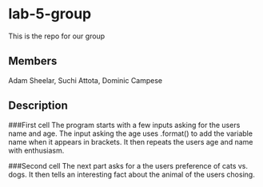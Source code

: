 # lab-5-group
This is the repo for our group

## Members
Adam Sheelar, Suchi Attota, Dominic Campese

## Description
###First cell
The program starts with a few inputs asking for the users name and age. The input asking the age uses .format() to add the variable name when it appears in brackets. It then repeats the users age and name with enthusiasm.

###Second cell
The next part asks for a the users preference of cats vs. dogs. It then tells an interesting fact about the animal of the users chosing. 
